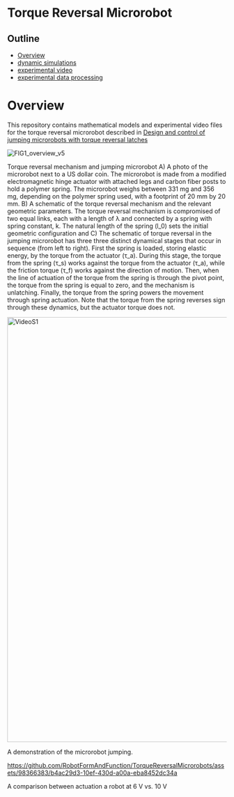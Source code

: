 # Torque Reversal Microrobot

## Outline
- [Overview](https://github.com/RobotFormAndFunction/TorqueReversalMicrorobot/main/README.md#overview)
- [dynamic simulations](https://github.com/RobotFormAndFunction/TorqueReversalMicrorobots/tree/main/dynamic%20simulations)
- [experimental video](https://github.com/RobotFormAndFunction/TorqueReversalMicrorobots/tree/main/experimental%20videos)
- [experimental data processing](https://github.com/RobotFormAndFunction/TorqueReversalMicrorobots/tree/main/experimental%20data%20processing)


# Overview
This repository contains mathematical models and experimental video files for the torque reversal microrobot described in [Design and control of jumping microrobots with torque reversal latches](https://iopscience.iop.org/article/10.1088/1748-3190/ad46b9)



![FIG1_overview_v5](https://github.com/RobotFormAndFunction/TorqueReversalMicrorobots/assets/98366383/cf7234e5-ecd3-4ab4-a834-b8a3a0787602)

Torque reversal mechanism and jumping microrobot A) A photo of the microrobot next to a US dollar coin. The microrobot is made from a modified electromagnetic hinge actuator with attached legs and carbon fiber posts to hold a polymer spring. The microrobot weighs between 331 mg and 356 mg, depending on the polymer spring used, with a footprint of 20 mm by 20 mm. B) A schematic of the torque reversal mechanism and the relevant geometric parameters. The torque reversal mechanism is compromised of two equal links, each with a length of &lambda; and connected by a spring with spring constant, k. The natural length of the spring (l_0) sets the initial geometric configuration and C) The schematic of torque reversal in the jumping microrobot has three three distinct dynamical stages that occur in sequence (from left to right). First the spring is loaded, storing elastic energy, by the torque from the actuator (&tau;_a). During this stage, the torque from the spring (&tau;_s) works against the torque from the actuator (&tau;_a), while the friction torque (&tau;_f) works against the direction of motion. Then, when the line of actuation of the torque from the spring is through the pivot point, the torque from the spring is equal to zero, and the mechanism is unlatching. Finally, the torque from the spring powers the movement through spring actuation. Note that the torque from the spring reverses sign through these dynamics, but the actuator torque does not.





[<img width="976" alt="VideoS1" src="https://github.com/RobotFormAndFunction/TorqueReversalMicrorobots/assets/98366383/d97969de-a989-413a-8a09-802d07949f7b">](https://github.com/RobotFormAndFunction/TorqueReversalMicrorobots/assets/98366383/931e3987-4d5a-4ece-b755-24c3373b423f)

A demonstration of the microrobot jumping.





https://github.com/RobotFormAndFunction/TorqueReversalMicrorobots/assets/98366383/b4ac29d3-10ef-430d-a00a-eba8452dc34a

A comparison between actuation a robot at 6 V vs. 10 V




